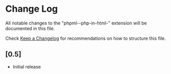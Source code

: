 # Change Log

All notable changes to the "phpml--php-in-html-" extension will be documented in this file.

Check [Keep a Changelog](http://keepachangelog.com/) for recommendations on how to structure this file.

## [0.5]

- Initial release